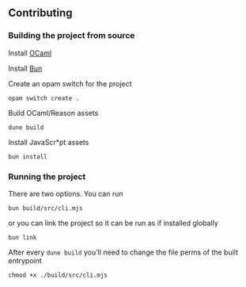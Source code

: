 ## Contributing

### Building the project from source

Install [OCaml](https://ocaml.org/install)

Install [Bun](https://bun.sh/)

Create an opam switch for the project

``` shell
opam switch create .
```

Build OCaml/Reason assets

```
dune build
```

Install JavaScr*pt assets

``` shell
bun install
```

### Running the project

There are two options. You can run

``` shell
bun build/src/cli.mjs
```

or you can link the project so it can be run as if installed globally

```shell
bun link
```

After every `dune build` you'll need to change the file perms of the built entrypoint

``` shell
chmod +x ./build/src/cli.mjs
```
